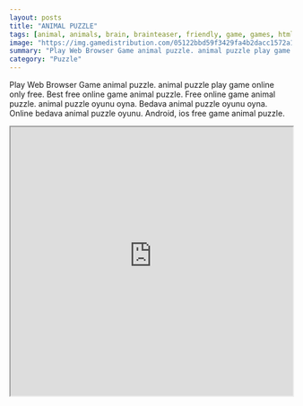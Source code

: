 ```yaml
---
layout: posts
title: "ANIMAL PUZZLE"
tags: [animal, animals, brain, brainteaser, friendly, game, games, html, kids, logic, mobile, puzzles, thinking, touch, sliding, puzzle, nature, smart, screen, free, online, games, oyna, game, free, games, play, play, games]
image: "https://img.gamedistribution.com/05122bbd59f3429fa4b2dacc1572a113-1280x720.jpeg"
summary: "Play Web Browser Game animal puzzle. animal puzzle play game online only free. Best free online game animal puzzle. Free online game animal puzzle. animal puzzle oyunu oyna. Bedava animal puzzle oyunu oyna. Online bedava animal puzzle oyunu. Android, ios free game animal puzzle."
category: "Puzzle"
---
```


Play Web Browser Game animal puzzle. animal puzzle play game online only free. Best free online game animal puzzle. Free online game animal puzzle. animal puzzle oyunu oyna. Bedava animal puzzle oyunu oyna. Online bedava animal puzzle oyunu. Android, ios free game animal puzzle.

<iframe width="100%" height="480px;" src="https://html5.gamedistribution.com/05122bbd59f3429fa4b2dacc1572a113/"></iframe>